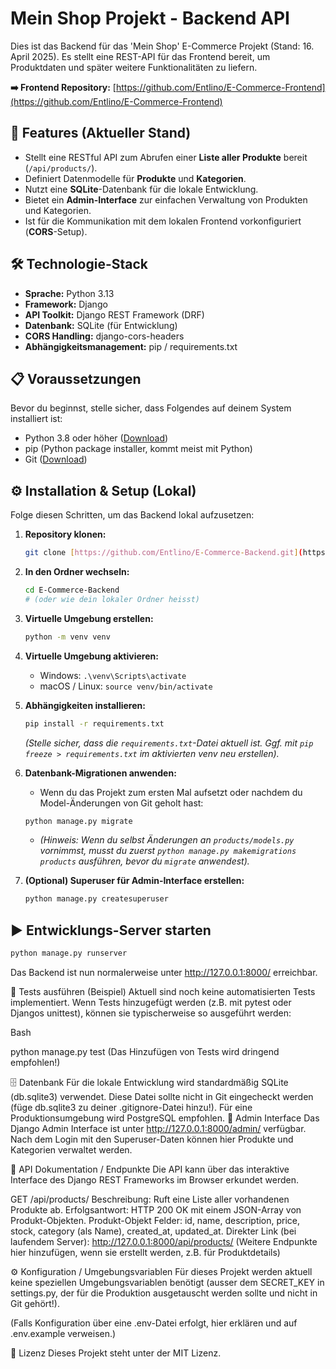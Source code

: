 # Mein Shop Projekt - Backend API

Dies ist das Backend für das 'Mein Shop' E-Commerce Projekt (Stand: 16. April 2025). Es stellt eine REST-API für das Frontend bereit, um Produktdaten und später weitere Funktionalitäten zu liefern.

**➡️ Frontend Repository:** [https://github.com/Entlino/E-Commerce-Frontend](https://github.com/Entlino/E-Commerce-Frontend)

## 🚀 Features (Aktueller Stand)

- Stellt eine RESTful API zum Abrufen einer **Liste aller Produkte** bereit (`/api/products/`).
- Definiert Datenmodelle für **Produkte** und **Kategorien**.
- Nutzt eine **SQLite**-Datenbank für die lokale Entwicklung.
- Bietet ein **Admin-Interface** zur einfachen Verwaltung von Produkten und Kategorien.
- Ist für die Kommunikation mit dem lokalen Frontend vorkonfiguriert (**CORS**-Setup).

## 🛠️ Technologie-Stack

- **Sprache:** Python 3.13
- **Framework:** Django
- **API Toolkit:** Django REST Framework (DRF)
- **Datenbank:** SQLite (für Entwicklung)
- **CORS Handling:** django-cors-headers
- **Abhängigkeitsmanagement:** pip / requirements.txt

## 📋 Voraussetzungen

Bevor du beginnst, stelle sicher, dass Folgendes auf deinem System installiert ist:

- Python 3.8 oder höher ([Download](https://www.python.org/))
- pip (Python package installer, kommt meist mit Python)
- Git ([Download](https://git-scm.com/))

## ⚙️ Installation & Setup (Lokal)

Folge diesen Schritten, um das Backend lokal aufzusetzen:

1.  **Repository klonen:**
    ```bash
    git clone [https://github.com/Entlino/E-Commerce-Backend.git](https://github.com/Entlino/E-Commerce-Backend.git)
    ```
2.  **In den Ordner wechseln:**
    ```bash
    cd E-Commerce-Backend
    # (oder wie dein lokaler Ordner heisst)
    ```
3.  **Virtuelle Umgebung erstellen:**
    ```bash
    python -m venv venv
    ```
4.  **Virtuelle Umgebung aktivieren:**

    - Windows: `.\venv\Scripts\activate`
    - macOS / Linux: `source venv/bin/activate`

5.  **Abhängigkeiten installieren:**

    ```bash
    pip install -r requirements.txt
    ```

    _(Stelle sicher, dass die `requirements.txt`-Datei aktuell ist. Ggf. mit `pip freeze > requirements.txt` im aktivierten venv neu erstellen)._

6.  **Datenbank-Migrationen anwenden:**

    - Wenn du das Projekt zum ersten Mal aufsetzt oder nachdem du Model-Änderungen von Git geholt hast:

    ```bash
    python manage.py migrate
    ```

    - _(Hinweis: Wenn du selbst Änderungen an `products/models.py` vornimmst, musst du zuerst `python manage.py makemigrations products` ausführen, bevor du `migrate` anwendest)._

7.  **(Optional) Superuser für Admin-Interface erstellen:**
    ```bash
    python manage.py createsuperuser
    ```

## ▶️ Entwicklungs-Server starten

```bash
python manage.py runserver
```

Das Backend ist nun normalerweise unter http://127.0.0.1:8000/ erreichbar.

🧪 Tests ausführen (Beispiel)
Aktuell sind noch keine automatisierten Tests implementiert. Wenn Tests hinzugefügt werden (z.B. mit pytest oder Djangos unittest), können sie typischerweise so ausgeführt werden:

Bash

python manage.py test
(Das Hinzufügen von Tests wird dringend empfohlen!)

🗄️ Datenbank
Für die lokale Entwicklung wird standardmäßig SQLite (db.sqlite3) verwendet. Diese Datei sollte nicht in Git eingecheckt werden (füge db.sqlite3 zu deiner .gitignore-Datei hinzu!).
Für eine Produktionsumgebung wird PostgreSQL empfohlen.
👤 Admin Interface
Das Django Admin Interface ist unter http://127.0.0.1:8000/admin/ verfügbar. Nach dem Login mit den Superuser-Daten können hier Produkte und Kategorien verwaltet werden.

📄 API Dokumentation / Endpunkte
Die API kann über das interaktive Interface des Django REST Frameworks im Browser erkundet werden.

GET /api/products/
Beschreibung: Ruft eine Liste aller vorhandenen Produkte ab.
Erfolgsantwort: HTTP 200 OK mit einem JSON-Array von Produkt-Objekten.
Produkt-Objekt Felder: id, name, description, price, stock, category (als Name), created_at, updated_at.
Direkter Link (bei laufendem Server): http://127.0.0.1:8000/api/products/
(Weitere Endpunkte hier hinzufügen, wenn sie erstellt werden, z.B. für Produktdetails)

⚙️ Konfiguration / Umgebungsvariablen
Für dieses Projekt werden aktuell keine speziellen Umgebungsvariablen benötigt (ausser dem SECRET_KEY in settings.py, der für die Produktion ausgetauscht werden sollte und nicht in Git gehört!).

(Falls Konfiguration über eine .env-Datei erfolgt, hier erklären und auf .env.example verweisen.)

📜 Lizenz
Dieses Projekt steht unter der MIT Lizenz.
